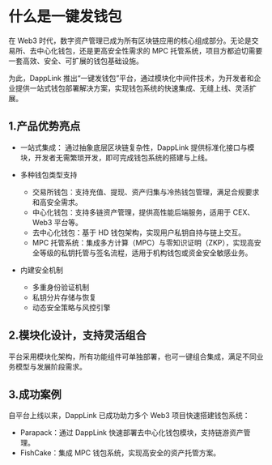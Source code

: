 # 什么是一键发钱包

在 Web3 时代，数字资产管理已成为所有区块链应用的核心组成部分。无论是交易所、去中心化钱包，还是更高安全性需求的 MPC 托管系统，项目方都迫切需要一套高效、安全、可扩展的钱包基础设施。

为此，DappLink 推出“一键发钱包”平台，通过模块化中间件技术，为开发者和企业提供一站式钱包部署解决方案，实现钱包系统的快速集成、无缝上线、灵活扩展。



## 1.产品优势亮点

- 一站式集成： 通过抽象底层区块链复杂性，DappLink 提供标准化接口与模块，开发者无需繁琐开发，即可完成钱包系统的搭建与上线。

- 多种钱包类型支持
  - 交易所钱包：支持充值、提现、资产归集与冷热钱包管理，满足合规要求和高安全需求。
  - 中心化钱包：支持多链资产管理，提供高性能后端服务，适用于 CEX、Web3 平台等。
  - 去中心化钱包：基于 HD 钱包架构，实现用户私钥自持与链上交互。
  - MPC 托管系统：集成多方计算（MPC）与零知识证明（ZKP），实现高安全等级的私钥托管与签名流程，适用于机构钱包或资金安全敏感业务。

- 内建安全机制
  - 多重身份验证机制
  - 私钥分片存储与恢复
  - 动态安全策略与风控引擎

## 2.模块化设计，支持灵活组合

平台采用模块化架构，所有功能组件可单独部署，也可一键组合集成，满足不同业务模型与发展阶段需求。


## 3.成功案例

自平台上线以来，DappLink 已成功助力多个 Web3 项目快速搭建钱包系统：
- Parapack：通过 DappLink 快速部署去中心化钱包模块，支持链游资产管理。
- FishCake：集成 MPC 钱包系统，实现高安全的资产托管方案。
